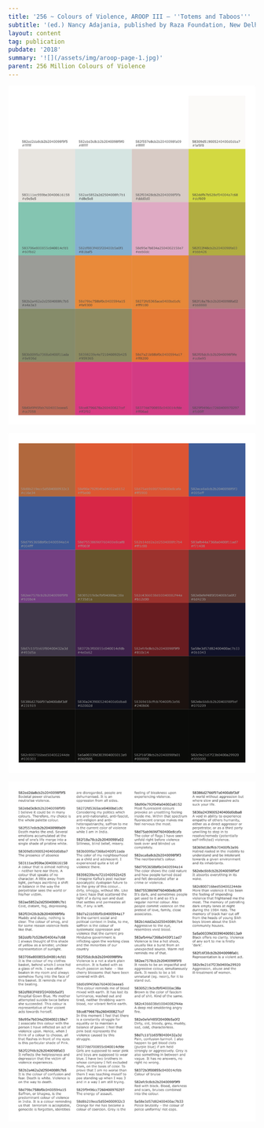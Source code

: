 ```yaml
---
title: '256 ~ Colours of Violence, AROOP III – ''Totems and Taboos'''
subtitle: '(ed.) Nancy Adajania, published by Raza Foundation, New Delhi, 2018'
layout: content
tag: publication
pubdate: '2018'
summary: '![](/assets/img/aroop-page-1.jpg)'
parent: 256 Million Colours of Violence
---
```

![](/assets/img/aroop-page-3.jpg)

![](https://raw.githubusercontent.com/mpalash/aliakbarmehta/master/assets/img/aroop-page-4.png)

![](/assets/img/aroop-page-2.jpg)
